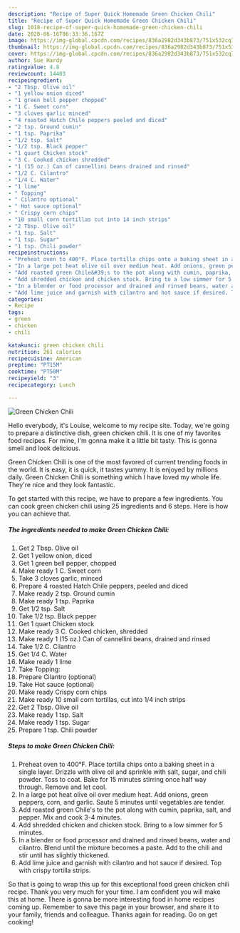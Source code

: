 ```yaml
---
description: "Recipe of Super Quick Homemade Green Chicken Chili"
title: "Recipe of Super Quick Homemade Green Chicken Chili"
slug: 1018-recipe-of-super-quick-homemade-green-chicken-chili
date: 2020-06-16T06:33:36.167Z
image: https://img-global.cpcdn.com/recipes/836a2982d343b873/751x532cq70/green-chicken-chili-recipe-main-photo.jpg
thumbnail: https://img-global.cpcdn.com/recipes/836a2982d343b873/751x532cq70/green-chicken-chili-recipe-main-photo.jpg
cover: https://img-global.cpcdn.com/recipes/836a2982d343b873/751x532cq70/green-chicken-chili-recipe-main-photo.jpg
author: Sue Hardy
ratingvalue: 4.8
reviewcount: 14403
recipeingredient:
- "2 Tbsp. Olive oil"
- "1 yellow onion diced"
- "1 green bell pepper chopped"
- "1 C. Sweet corn"
- "3 cloves garlic minced"
- "4 roasted Hatch Chile peppers peeled and diced"
- "2 tsp. Ground cumin"
- "1 tsp. Paprika"
- "1/2 tsp. Salt"
- "1/2 tsp. Black pepper"
- "1 quart Chicken stock"
- "3 C. Cooked chicken shredded"
- "1 (15 oz.) Can of cannellini beans drained and rinsed"
- "1/2 C. Cilantro"
- "1/4 C. Water"
- "1 lime"
- " Topping"
- " Cilantro optional"
- " Hot sauce optional"
- " Crispy corn chips"
- "10 small corn tortillas cut into 14 inch strips"
- "2 Tbsp. Olive oil"
- "1 tsp. Salt"
- "1 tsp. Sugar"
- "1 tsp. Chili powder"
recipeinstructions:
- "Preheat oven to 400°F. Place tortilla chips onto a baking sheet in a single layer. Drizzle with olive oil and sprinkle with salt, sugar, and chili powder. Toss to coat. Bake for 15 minutes stirring once half way through. Remove and let cool."
- "In a large pot heat olive oil over medium heat. Add onions, green peppers, corn, and garlic. Saute 5 minutes until vegetables are tender."
- "Add roasted green Chile&#39;s to the pot along with cumin, paprika, salt, and pepper. Mix and cook 3-4 minutes."
- "Add shredded chicken and chicken stock. Bring to a low simmer for 5 minutes."
- "In a blender or food processor and drained and rinsed beans, water and cilantro. Blend until the mixture becomes a paste. Add to the chili and stir until has slightly thickened."
- "Add lime juice and garnish with cilantro and hot sauce if desired. Top with crispy tortilla strips."
categories:
- Recipe
tags:
- green
- chicken
- chili

katakunci: green chicken chili 
nutrition: 261 calories
recipecuisine: American
preptime: "PT15M"
cooktime: "PT50M"
recipeyield: "3"
recipecategory: Lunch

---
```



![Green Chicken Chili](https://img-global.cpcdn.com/recipes/836a2982d343b873/751x532cq70/green-chicken-chili-recipe-main-photo.jpg)

Hello everybody, it's Louise, welcome to my recipe site. Today, we're going to prepare a distinctive dish, green chicken chili. It is one of my favorites food recipes. For mine, I'm gonna make it a little bit tasty. This is gonna smell and look delicious.

Green Chicken Chili is one of the most favored of current trending foods in the world. It is easy, it is quick, it tastes yummy. It is enjoyed by millions daily. Green Chicken Chili is something which I have loved my whole life. They're nice and they look fantastic.




To get started with this recipe, we have to prepare a few ingredients. You can cook green chicken chili using 25 ingredients and 6 steps. Here is how you can achieve that.

<!--inarticleads1-->

##### The ingredients needed to make Green Chicken Chili:

1. Get 2 Tbsp. Olive oil
1. Get 1 yellow onion, diced
1. Get 1 green bell pepper, chopped
1. Make ready 1 C. Sweet corn
1. Take 3 cloves garlic, minced
1. Prepare 4 roasted Hatch Chile peppers, peeled and diced
1. Make ready 2 tsp. Ground cumin
1. Make ready 1 tsp. Paprika
1. Get 1/2 tsp. Salt
1. Take 1/2 tsp. Black pepper
1. Get 1 quart Chicken stock
1. Make ready 3 C. Cooked chicken, shredded
1. Make ready 1 (15 oz.) Can of cannellini beans, drained and rinsed
1. Take 1/2 C. Cilantro
1. Get 1/4 C. Water
1. Make ready 1 lime
1. Take  Topping:
1. Prepare  Cilantro (optional)
1. Take  Hot sauce (optional)
1. Make ready  Crispy corn chips
1. Make ready 10 small corn tortillas, cut into 1/4 inch strips
1. Get 2 Tbsp. Olive oil
1. Make ready 1 tsp. Salt
1. Make ready 1 tsp. Sugar
1. Prepare 1 tsp. Chili powder




<!--inarticleads2-->

##### Steps to make Green Chicken Chili:

1. Preheat oven to 400°F. Place tortilla chips onto a baking sheet in a single layer. Drizzle with olive oil and sprinkle with salt, sugar, and chili powder. Toss to coat. Bake for 15 minutes stirring once half way through. Remove and let cool.
1. In a large pot heat olive oil over medium heat. Add onions, green peppers, corn, and garlic. Saute 5 minutes until vegetables are tender.
1. Add roasted green Chile&#39;s to the pot along with cumin, paprika, salt, and pepper. Mix and cook 3-4 minutes.
1. Add shredded chicken and chicken stock. Bring to a low simmer for 5 minutes.
1. In a blender or food processor and drained and rinsed beans, water and cilantro. Blend until the mixture becomes a paste. Add to the chili and stir until has slightly thickened.
1. Add lime juice and garnish with cilantro and hot sauce if desired. Top with crispy tortilla strips.




So that is going to wrap this up for this exceptional food green chicken chili recipe. Thank you very much for your time. I am confident you will make this at home. There is gonna be more interesting food in home recipes coming up. Remember to save this page in your browser, and share it to your family, friends and colleague. Thanks again for reading. Go on get cooking!
